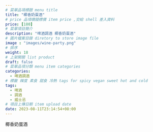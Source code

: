 ```yaml
---
# 菜單品項標題 menu title 
title: "椰香奶蛋酒"
# price 品項價錢標價 item price ,交給 shell 差入資料
price: [180] 
# 菜單項目簡介 
description: "啤酒調酒 椰香奶蛋酒"
# 圖片檔案目錄 diretory to store image file
image : "images/wine-party.png"
# 排序
weight: 18 
# 上架開關 list product 
draft: false
# 菜單品項分類 menu item categories 
categories:
  - 啤酒調酒 
# 標籤 辣度 素食 甜食 冷熱 tags for spicy vegan sweet hot and cold 
tags:
  - 啤酒
  - 調酒 
  - 威士忌
# 項目上傳日期 item upload date 
date: 2023-08-11T23:14:54+08:00
---
```


 椰香奶蛋酒
